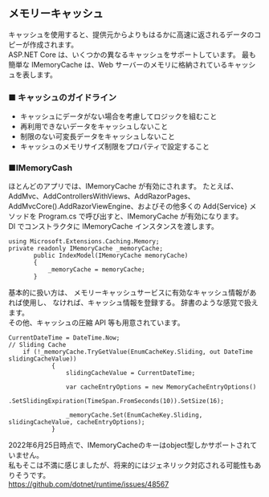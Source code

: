 ## メモリーキャッシュ

キャッシュを使用すると、提供元からよりもはるかに高速に返されるデータのコピーが作成されます。  
ASP.NET Core は、いくつかの異なるキャッシュをサポートしています。 最も簡単な IMemoryCache は、Web サーバーのメモリに格納されているキャッシュを表します。

### ■ キャッシュのガイドライン

- キャッシュにデータがない場合を考慮してロジックを組むこと
- 再利用できないデータをキャッシュしないこと
- 制限のない可変長データをキャッシュしないこと
- キャッシュのメモリサイズ制限をプロパティで設定すること

### ■IMemoryCash

ほとんどのアプリでは、IMemoryCache が有効にされます。 たとえば、AddMvc、AddControllersWithViews、AddRazorPages、AddMvcCore().AddRazorViewEngine、およびその他多くの Add{Service} メソッドを Program.cs で呼び出すと、IMemoryCache が有効になります。  
DI でコンストラクタに IMemoryCache インスタンスを渡します。

```
using Microsoft.Extensions.Caching.Memory;
private readonly IMemoryCache _memoryCache;
       public IndexModel(IMemoryCache memoryCache)
       {
           _memoryCache = memoryCache;
       }
```

基本的に扱い方は、
メモリーキャッシュサービスに有効なキャッシュ情報があれば使用し、
なければ、キャッシュ情報を登録する。
辞書のような感覚で扱えます。  
その他、キャッシュの圧縮 API 等も用意されています。

```
CurrentDateTime = DateTime.Now;
// Sliding Cache
    if (!_memoryCache.TryGetValue(EnumCacheKey.Sliding, out DateTime slidingCacheValue))
            {
                slidingCacheValue = CurrentDateTime;

                var cacheEntryOptions = new MemoryCacheEntryOptions()
                    .SetSlidingExpiration(TimeSpan.FromSeconds(10)).SetSize(16);

                _memoryCache.Set(EnumCacheKey.Sliding, slidingCacheValue, cacheEntryOptions);
            }
```

2022年6月25日時点で、IMemoryCacheのキーはobject型しかサポートされていません。  
私もそこは不満に感じましたが、将来的にはジェネリック対応される可能性もありそうです。  
https://github.com/dotnet/runtime/issues/48567
